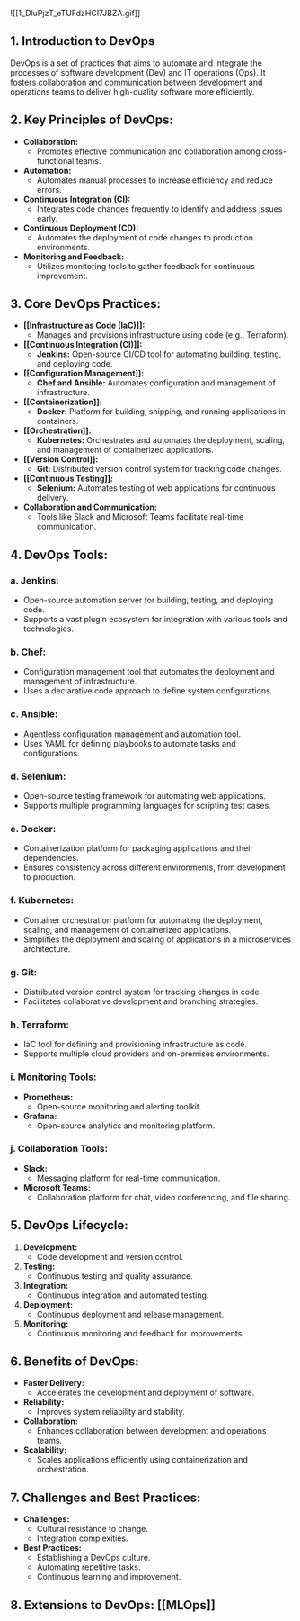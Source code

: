 ![[1_DluPjzT_eTUFdzHCI7JBZA.gif]]
## 1. **Introduction to DevOps**
DevOps is a set of practices that aims to automate and integrate the processes of software development (Dev) and IT operations (Ops). It fosters collaboration and communication between development and operations teams to deliver high-quality software more efficiently.

## 2. **Key Principles of DevOps:**
- **Collaboration:**
  - Promotes effective communication and collaboration among cross-functional teams.
- **Automation:**
  - Automates manual processes to increase efficiency and reduce errors.
- **Continuous Integration (CI):**
  - Integrates code changes frequently to identify and address issues early.
- **Continuous Deployment (CD):**
  - Automates the deployment of code changes to production environments.
- **Monitoring and Feedback:**
  - Utilizes monitoring tools to gather feedback for continuous improvement.

## 3. **Core DevOps Practices:**
- **[[Infrastructure as Code (IaC)]]:**
  - Manages and provisions infrastructure using code (e.g., Terraform).
- **[[Continuous Integration (CI)]]:**
  - **Jenkins:** Open-source CI/CD tool for automating building, testing, and deploying code.
- **[[Configuration Management]]:**
  - **Chef and Ansible:** Automates configuration and management of infrastructure.
- **[[Containerization]]:**
  - **Docker:** Platform for building, shipping, and running applications in containers.
- **[[Orchestration]]:**
  - **Kubernetes:** Orchestrates and automates the deployment, scaling, and management of containerized applications.
- **[[Version Control]]:**
  - **Git:** Distributed version control system for tracking code changes.
- **[[Continuous Testing]]:**
  - **Selenium:** Automates testing of web applications for continuous delivery.
- **Collaboration and Communication:**
  - Tools like Slack and Microsoft Teams facilitate real-time communication.

## 4. **DevOps Tools:**

### a. **Jenkins:**
- Open-source automation server for building, testing, and deploying code.
- Supports a vast plugin ecosystem for integration with various tools and technologies.

### b. **Chef:**
- Configuration management tool that automates the deployment and management of infrastructure.
- Uses a declarative code approach to define system configurations.

### c. **Ansible:**
- Agentless configuration management and automation tool.
- Uses YAML for defining playbooks to automate tasks and configurations.

### d. **Selenium:**
- Open-source testing framework for automating web applications.
- Supports multiple programming languages for scripting test cases.

### e. **Docker:**
- Containerization platform for packaging applications and their dependencies.
- Ensures consistency across different environments, from development to production.

### f. **Kubernetes:**
- Container orchestration platform for automating the deployment, scaling, and management of containerized applications.
- Simplifies the deployment and scaling of applications in a microservices architecture.

### g. **Git:**
- Distributed version control system for tracking changes in code.
- Facilitates collaborative development and branching strategies.

### h. **Terraform:**
- IaC tool for defining and provisioning infrastructure as code.
- Supports multiple cloud providers and on-premises environments.

### i. **Monitoring Tools:**
- **Prometheus:**
  - Open-source monitoring and alerting toolkit.
- **Grafana:**
  - Open-source analytics and monitoring platform.

### j. **Collaboration Tools:**
- **Slack:**
  - Messaging platform for real-time communication.
- **Microsoft Teams:**
  - Collaboration platform for chat, video conferencing, and file sharing.

## 5. **DevOps Lifecycle:**
1. **Development:**
   - Code development and version control.
2. **Testing:**
   - Continuous testing and quality assurance.
3. **Integration:**
   - Continuous integration and automated testing.
4. **Deployment:**
   - Continuous deployment and release management.
5. **Monitoring:**
   - Continuous monitoring and feedback for improvements.

## 6. **Benefits of DevOps:**
- **Faster Delivery:**
  - Accelerates the development and deployment of software.
- **Reliability:**
  - Improves system reliability and stability.
- **Collaboration:**
  - Enhances collaboration between development and operations teams.
- **Scalability:**
  - Scales applications efficiently using containerization and orchestration.

## 7. **Challenges and Best Practices:**
- **Challenges:**
  - Cultural resistance to change.
  - Integration complexities.
- **Best Practices:**
  - Establishing a DevOps culture.
  - Automating repetitive tasks.
  - Continuous learning and improvement.

## 8. **Extensions to DevOps: [[MLOps]]**
